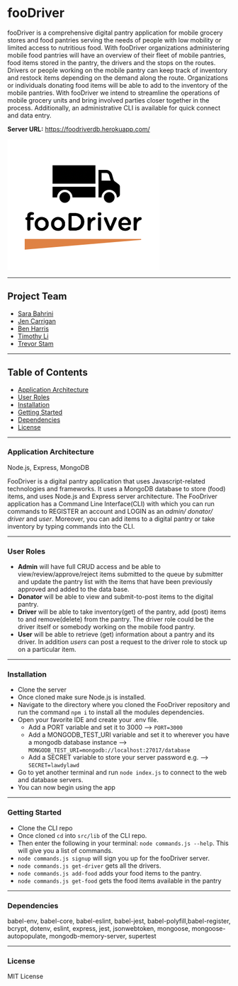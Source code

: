 # fooDriver

fooDriver is a comprehensive digital pantry application for mobile grocery stores and food pantries serving the needs of people with low mobility or limited access to nutritious food. With fooDriver organizations administering mobile food pantries will have an overview of their fleet of mobile pantries, food items stored in the pantry, the drivers and the stops on the routes. Drivers or people working on the mobile pantry can keep track of inventory and restock items depending on the demand along the route. Organizations or individuals donating food items will be able to add to the inventory of the mobile pantries. With fooDriver we intend to streamline the operations of mobile grocery units and bring involved parties closer together in the process. Additionally, an administrative CLI is available for quick connect and data entry.

**Server URL:** https://foodriverdb.herokuapp.com/

[![logo](./images/foodriver.png)](./images/foodriver.png)

------
## Project Team
- [Sara Bahrini](https://github.com/sarabahrini)
- [Jen Carrigan](https://github.com/JenCarrigan)
- [Ben Harris](https://github.com/harrishills)
- [Timothy Li](https://github.com/Timinis)
- [Trevor Stam](https://github.com/trevorstam)

------
## Table of Contents

- [Application Architecture](#Application-Architecture)
- [User Roles](#User-Roles)
- [Installation](#installation)
- [Getting Started](#Getting-Started)
- [Dependencies](#Dependencies)
- [License](#license)
------

### Application Architecture
Node.js, Express, MongoDB

FooDriver is a digital pantry application that uses Javascript-related technologies and frameworks. It uses a MongoDB database to store (food) items, and uses Node.js and Express server architecture. The FooDriver application has a Command Line Interface(CLI) with which you can run commands to REGISTER an account and LOGIN as an *admin/ donator/ driver* and *user*. Moreover, you can add items to a digital pantry or take inventory by typing commands into the CLI. 

------

### User Roles
- **Admin** will have full CRUD access and be able to view/review/approve/reject items submitted to the queue by submitter and update the pantry list with the items that have been previously approved and added to the data base.
- **Donator** will be able to view and submit-to-post items to the digital pantry.
- **Driver** will be able to take inventory(get) of the pantry, add (post) items to and remove(delete) from the pantry. The driver role could be the driver itself or somebody working on the mobile food pantry.
- **User** will be able to retrieve (get) information about a pantry and its driver. In addition *users* can post a request to the driver role to stock up on a particular item.

------
### Installation
<!-- How to install the app  -->
- Clone the server
- Once cloned make sure Node.js is installed. 
- Navigate to the directory where you cloned the FooDriver repository and run the command `npm i` to install all the modules dependencies.
- Open your favorite IDE and create your .env file.
  - Add a PORT variable and set it to 3000 --> `PORT=3000`
  - Add a MONGODB_TEST_URI variable and set it to wherever you have a mongodb database instance --> `MONGODB_TEST_URI=mongodb://localhost:27017/database`
  - Add a SECRET variable to store your server password e.g. --> `SECRET=lawdylawd`
- Go to yet another terminal and run `node index.js` to connect to the web and database servers.
- You can now begin using the app

------
### Getting Started
- Clone the CLI repo
- Once cloned `cd` into `src/lib` of the CLI repo.
- Then enter the following in your terminal: `node commands.js --help`. This will give you a list of commands.
- `node commands.js signup` will sign you up for the fooDriver server.
- `node commands.js get-driver` gets all the drivers.
- `node commands.js add-food` adds your food items to the pantry.
- `node commands.js get-food` gets the food items available in the pantry

------
### Dependencies

babel-env, babel-core, babel-eslint, babel-jest, babel-polyfill,babel-register, bcrypt, dotenv, eslint, express, jest, jsonwebtoken, mongoose, mongoose-autopopulate, mongodb-memory-server, supertest

------
### License
MIT License

